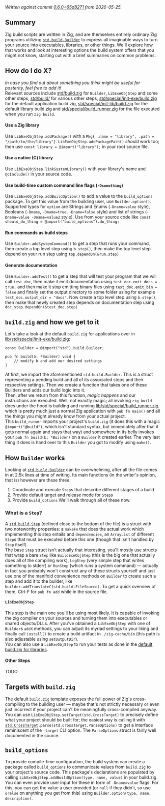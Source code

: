 _Written against commit [0.6.0+65d8271](https://github.com/ziglang/zig/commit/65d827183bd521cd402826382541d8b16d7718bb) from 2020-05-25._

## Summary
Zig build scripts are written in Zig, and are themselves entirely ordinary Zig programs utilizing [`std.build.Builder`](https://github.com/ziglang/zig/blob/master/lib/std/build.zig) to express all imaginable ways to turn your source into executables, libraries, or other things. We'll explore how that works and look at interesting options the build system offers that you might not know, starting out with a brief summaries on common problems.

## How do I do X?
_In case you find out about something you think might be useful for posterity, feel free to add it!_  
Relevant sources include [std/build.zig](https://github.com/ziglang/zig/blob/master/lib/std/build.zig) for `Builder`, `LibExeObjStep` and some other steps, [std/build/](https://github.com/ziglang/zig/tree/master/lib/std/build) for various other steps, [std/special/init-exe/build.zig](https://github.com/ziglang/zig/blob/master/lib/std/special/init-exe/build.zig) for the default application build.zig,  [std/special/init-lib/build.zig](https://github.com/ziglang/zig/blob/master/lib/std/special/init-exe/build.zig) for the default library build.zig and [std/special/build_runner.zig](https://github.com/ziglang/zig/blob/master/lib/std/special/build_runner.zig) for the file executed when you run `zig build`.

#### Use a Zig library
Use `LibExeObjStep.addPackage()` with a `Pkg{ .name = "library", .path = "/path/to/the/library"}`. `LibExeObjStep.addPackagePath()` *should* work too; then use `const library = @import("library");` in your root source file.

#### Use a native (C) library
Use `LibExeObjStep.linkSystemLibrary()` with your library's name and `@cInclude()` in your source code.

#### Use build-time custom command line flags (`-Dsomething`)
Use `LibExeObjStep.addBuildOption()` to add a value to the `build_options` package. To get this value from the building user, use `Builder.option()`. Supported types for `option` are Strings and Enums (`-Dname=value` style), Booleans (`-Dname`, `-Dname=true`, `-Dname=false` style) and list of strings (`-Dname=value -Dname=value2` style). Use from your source code like `const should_do_thing = @import("build_options").do_thing;`

#### Run commands as build steps
Use `Builder.addSystemCommand()` to get a step that runs your command, then create a top level step using `b.step()`, then make the top level step depend on your run step using `top.dependOn(&run.step)`

#### Generate documentation
Use `Builder.addTest()` to get a step that will test your program that we will call `test_doc`, then make it emit documentation using `test_doc.emit_docs = true;` and then make it stop emitting binary files using `test_doc.emit_bin = false` and finally set the output directory to some folder using for example `test_doc.output_dir = "docs"`. Now create a top level step using `b.step()`, then make that newly created step depends on documentation step using `doc_step.dependOn(&test_doc.step)`

## `build.zig` and how we get to it
Let's take a look at the default `build.zig` for applications over in [lib/std/special/init-exe/build.zig](https://github.com/ziglang/zig/blob/master/lib/std/special/init-exe/build.zig):
```zig
const Builder = @import("std").build.Builder;

pub fn build(b: *Builder) void {
    // modify b and add our desired settings
}
```
At first, we import the aforementioned `std.build.Builder`. This is a struct representing a pending build and all of its associated steps and their respective settings. Then we create a function that takes one of these Builders and adds our build logic into it.  
Then, after we return from this function, *magic happens* and our instructions are executed. Well, not exactly magic; all invoking `zig build` does under the hood is building and running [lib/std/special/build_runner.zig](https://github.com/ziglang/zig/blob/master/lib/std/special/build_runner.zig), which is pretty much just a normal Zig application with `pub fn main()` and all the things you might already know from your actual project.   
This `build_runner` imports your project's `build.zig` (it does this with a magic `@import("@build")`, which isn't standard syntax, but immediately after that it gets normal again and stays that way) and somewhere in its belly invokes your `pub fn build(b: *Builder)` on a `Builder` it created earlier. The very last thing it does is hand over to this `Builder` you got to modify using `make()`.

## How `Builder` works
Looking at [`std.build.Builder`](https://github.com/ziglang/zig/blob/master/lib/std/build.zig) can be overwhelming, after all the file comes in at 2.5k lines at time of writing. Its main functions (in the writer's opinion, that is) however are these three:
1. Coordinate and execute `Step`s that describe different stages of a build
2. Provide default target and release mode for `Step`s
3. Provide `build_options`
We'll walk through all of these now.

### What is a `Step`?
A [`std.build.Step`](https://github.com/ziglang/zig/blob/master/lib/std/build.zig) (defined close to the bottom of the file) is a struct with two noteworthy properties: a `makeFn` that does the actual work which implementing this step entails and `dependencies`, an `ArrayList` of different `Step`s that must be executed before this one (though that isn't handled by `Step` itself).  
The base `Step` struct isn't actually that interesting, you'll mostly use structs that wrap a bare `Step` like `BuildExeObjStep` (this is the big one that actually does all of the compiling work), `LogStep` (very simple step that writes something to stderr) or `RunStep` (which runs a system command) — actually in fact you probably won't construct any of these structs yourself and just use one of the manifold convenience methods on `Builder` to create such a step and add it to the builder, like `builder.addTranslateC(std.build.FileSource)`. To get a quick overview of them, Ctrl-F for `pub fn add` while in the source file.

#### `LibExeObjStep`
This step is the main one you'll be using most likely. It is capable of invoking the zig compiler on your sources and turning them into executables or shared objects/DLLs. After you've obtained a `LibExeObjStep` with one of `Builder`s `addX` methods, you can adjust its myriad settings to your liking and finally call `install()` to create a build artifact in `./zig-cache/bin` (this path is also adjustable using `setOutputDir`).  
You can also use a `LibExeObjStep` to run your tests as done in the [default build.zig for libraries](https://github.com/ziglang/zig/blob/master/lib/std/special/init-lib/build.zig).  

#### Other Steps
TODO.

## Targets with `build.zig`
The default `build.zig` template exposes the full power of Zig's cross-compiling to the building user — maybe that's not strictly necessary or even just incorrect if your project can't be meaningfully cross-compiled anyway. You can use `LibExeObjStep.setTarget(std.CrossTarget)` to precisely define what your project should be built for; the easiest way is calling it with [`std.CrossTarget`](https://github.com/ziglang/zig/blob/master/lib/std/zig/cross_target.zig)`.parse(std.CrossTarget.ParseOptions)` to get a interface reminiscent of the `-target` CLI option. The `ParseOptions` struct is fairly well documented in the source.

## `build_options`
To provide compile-time configuration, the build system can create a package called `build_options` to communicate values from `build.zig` to your project's source code. This package's declarations are populated by calling `LibExeObjStep.addBuildOption(type, name, value)` in your build.zig.  
You can even provide user input for these in form of `-Dname=value` flags. For this, you can get the value a user provided (or `null` if they didn't, so use `orelse` on anything you get from this) using `Builder.option(type, name, description)`.
